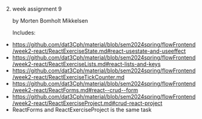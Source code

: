2. week assignment 9

    by Morten Bomholt Mikkelsen

    Includes:
* https://github.com/dat3Cph/material/blob/sem2024spring/flowFrontend/week2-react/ReactExerciseState.md#react-usestate-and-useeffect
* https://github.com/dat3Cph/material/blob/sem2024spring/flowFrontend/week2-react/ReactExerciseLists.md#react-lists-and-keys
* https://github.com/dat3Cph/material/blob/sem2024spring/flowFrontend/week2-react/ReactExerciseTickCounter.md
* https://github.com/dat3Cph/material/blob/sem2024spring/flowFrontend/week2-react/ReactForms.md#react--crud--form
* https://github.com/dat3Cph/material/blob/sem2024spring/flowFrontend/week2-react/ReactExerciseProject.md#crud-react-project
* ReactForms and ReactExerciseProject is the same task
